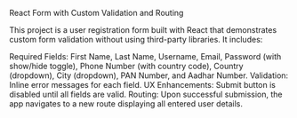 React Form with Custom Validation and Routing

This project is a user registration form built with React  that demonstrates custom form validation without using third-party libraries. It includes:

Required Fields: First Name, Last Name, Username, Email, Password (with show/hide toggle), Phone Number (with country code), Country (dropdown), City (dropdown), PAN Number, and Aadhar Number.
Validation: Inline error messages for each field.
UX Enhancements: Submit button is disabled until all fields are valid.
Routing: Upon successful submission, the app navigates to a new route displaying all entered user details.

